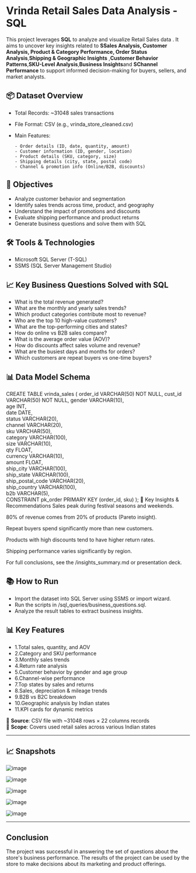 #  Vrinda Retail Sales Data Analysis - SQL

This project leverages **SQL** to analyze and visualize Retail Sales data . It aims to uncover key insights related to **SSales Analysis, Customer Analysis, Product & Category Performance, Order Status Analysis**,**Shipping & Geographic Insights** ,**Customer Behavior Patterns**,**SKU-Level Analysis**,**Business Insights**and **SChannel Performance** to support informed decision-making for buyers, sellers, and market analysts.

## 📦 Dataset Overview
- Total Records: ~31048 sales transactions
- File Format: CSV (e.g., vrinda_store_cleaned.csv)
- Main Features:

      - Order details (ID, date, quantity, amount)
      - Customer information (ID, gender, location)
      - Product details (SKU, category, size)
      - Shipping details (city, state, postal code)
      - Channel & promotion info (Online/B2B, discounts)

## 🎯 Objectives
- Analyze customer behavior and segmentation
- Identify sales trends across time, product, and geography
- Understand the impact of promotions and discounts
- Evaluate shipping performance and product returns
- Generate business questions and solve them with SQL

## 🛠️ Tools & Technologies
- Microsoft SQL Server (T-SQL)
- SSMS (SQL Server Management Studio)

## 📈 Key Business Questions Solved with SQL
- What is the total revenue generated?
- What are the monthly and yearly sales trends?
- Which product categories contribute most to revenue?
- Who are the top 10 high-value customers?
- What are the top-performing cities and states?
- How do online vs B2B sales compare?
- What is the average order value (AOV)?
- How do discounts affect sales volume and revenue?
- What are the busiest days and months for orders?
- Which customers are repeat buyers vs one-time buyers?


## 📊 Data Model Schema
CREATE TABLE vrinda_sales (
    order_id            VARCHAR(50)      NOT NULL,
    cust_id             VARCHAR(50)      NOT NULL,
    gender              VARCHAR(10),      
    age                 INT,             
    date                DATE,             
    status              VARCHAR(20),      
    channel             VARCHAR(20),    
    sku                 VARCHAR(50),      
    category            VARCHAR(100),     
    size                VARCHAR(10),      
    qty                 FLOAT,           
    currency            VARCHAR(10),      
    amount              FLOAT,                    
    ship_city           VARCHAR(100),     
    ship_state          VARCHAR(100),     
    ship_postal_code    VARCHAR(20),      
    ship_country        VARCHAR(100),     
    b2b                 VARCHAR(5),       
    CONSTRAINT pk_order PRIMARY KEY (order_id, sku)
);
📌 Key Insights & Recommendations
Sales peak during festival seasons and weekends.

80% of revenue comes from 20% of products (Pareto insight).

Repeat buyers spend significantly more than new customers.

Products with high discounts tend to have higher return rates.

Shipping performance varies significantly by region.

For full conclusions, see the /insights_summary.md or presentation deck.


## 📚 How to Run
- Import the dataset into SQL Server using SSMS or import wizard.
- Run the scripts in /sql_queries/business_questions.sql.
- Analyze the result tables to extract business insights.

## 📊 Key Features

-  1.Total sales, quantity, and AOV
-  2.Category and SKU performance
-  3.Monthly sales trends
-  4.Return rate analysis
-  5.Customer behavior by gender and age group
-  6.Channel-wise performance
-  7.Top states by sales and returns
-  8.Sales, depreciation & mileage trends
-  9.B2B vs B2C breakdown
-  10.Geographic analysis by Indian states
-  11.KPI cards for dynamic metrics



🔸 **Source**: CSV file with ~31048 rows × 22 columns records  
🔸 **Scope**: Covers used retail sales across various Indian states

---

## 📈 Snapshots
![image](https://github.com/user-attachments/assets/94fbb1f6-07dd-40fa-b4ab-7a737791c40e)

![image](https://github.com/user-attachments/assets/9294c330-207d-4261-b55e-87827556e39c)

![image](https://github.com/user-attachments/assets/b9253a55-0154-4c23-b8f1-abcd89e285e3)

![image](https://github.com/user-attachments/assets/92729817-e613-4c05-b6f5-e2521bfadaad)

![image](https://github.com/user-attachments/assets/ee752a66-04cf-4806-991f-94fc94e1d414)

---

 ## Conclusion

The project was successful in answering the set of questions about the store's business performance. The results of the project can be used by the store to make decisions about its marketing and product offerings.
